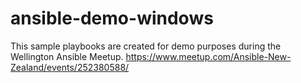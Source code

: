 # ansible-demo-windows

This sample playbooks are created for demo purposes during the Wellington Ansible Meetup.
https://www.meetup.com/Ansible-New-Zealand/events/252380588/
